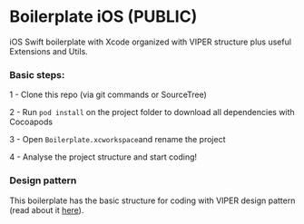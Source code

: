 # Boilerplate iOS (PUBLIC)

iOS Swift boilerplate with Xcode organized with VIPER structure plus useful Extensions and Utils.


### Basic steps:

1 - Clone this repo (via git commands or SourceTree)

2 - Run `pod install` on the project folder to download all dependencies with Cocoapods

3 - Open `Boilerplate.xcworkspace`and rename the project

4 - Analyse the project structure and start coding!

### Design pattern

This boilerplate has the basic structure for coding with VIPER design pattern (read about it [here](https://www.ckl.io/blog/ios-project-architecture-using-viper/)).

